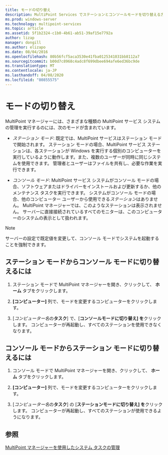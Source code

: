 ```yaml
---
title: モードの切り替え
description: MultiPoint Services でステーションとコンソールモードを切り替える方法について説明します。
ms.prod: windows-server
ms.technology: multipoint-services
ms.topic: article
ms.assetid: 5f1b2324-c1b0-4b61-ab51-39af15e7792a
author: lizap
manager: dongill
ms.author: elizapo
ms.date: 08/04/2016
ms.openlocfilehash: 80b56fcf5aca3530e41fba0125341031bb8112a7
ms.sourcegitcommit: b00d7c8968c4adc8f699dbee694afe6ed36bc9de
ms.translationtype: MT
ms.contentlocale: ja-JP
ms.lasthandoff: 04/08/2020
ms.locfileid: "80855575"
---
```

# <a name="switch-between-modes"></a>モードの切り替え
MultiPoint マネージャーには、さまざまな種類の MultiPoint サービス システムの管理を実行するのには、次のモードが含まれています。  
  
-   *ステーション モード*: 既定では、MultiPoint サービスはステーション モードで開始されます。 ステーション モードの場合、MultiPoint サービス ステーションは、各ステーションが Windows を実行する個別のコンピューターを実行しているように動作します。また、複数のユーザーが同時に同じシステムを使用できます。 管理者とユーザーはファイルを共有し、必要な作業を実行できます。  
  
-   *コンソール モード*: MultiPoint サービス システムがコンソール モードの場合、ソフトウェアまたはドライバーをインストールおよび更新するか、他のメンテナンス タスクを実行できます。 システムがコンソール モードの場合、他のコンピューター ユーザーから使用できる*ステーション*はありません。 MultiPoint マネージャーでは、このようなステーションは表示されません。 サーバーに直接接続されているすべてのモニターは、このコンピューターのシステムの表示として扱われます。   
  
> [!NOTE]
> サーバーの設定で既定値を変更して、コンソール モードでシステムを起動することを強制できます。  
> ## <a name="to-switch-from-station-mode-to-console-mode"></a>ステーション モードからコンソール モードに切り替えるには  
  
1.  ステーション モードで MultiPoint マネージャーを開き、クリックして、 **ホーム**  タブをクリックします。  
  
2.  **[コンピューター]** 列で、モードを変更するコンピューターをクリックします。  
  
3.  [*コンピューター名*の**タスク**] で、[**コンソールモードに切り替え] を**クリックします。 コンピューターが再起動し、すべてのステーションを使用できなくなります。  
  
## <a name="to-switch-from-console-mode-to-station-mode"></a>コンソール モードからステーション モードに切り替えるには  
  
1.  コンソール モードで MultiPoint マネージャーを開き、クリックして、 **ホーム**  タブをクリックします。  
  
2.  **[コンピューター]** 列で、モードを変更するコンピューターをクリックします。  
  
3.  [*コンピューター名*の**タスク**] の [**ステーションモードに切り替え] を**クリックします。 コンピューターが再起動し、すべてのステーションが使用できるようになります。  
  
## <a name="see-also"></a>参照  
[MultiPoint マネージャーを使用したシステム タスクの管理](Manage-System-Tasks-Using-MultiPoint-Manager.md)